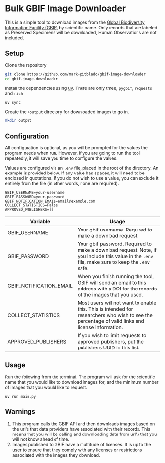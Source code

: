# Bulk GBIF Image Downloader

This is a simple tool to download images from the [Global Biodiversity Information Facility (GBIF)](https://gbif.org) by scientific name. Only records that are labeled as Preserved Specimens will be downloaded, Human Observations are not included.

## Setup

Clone the repository

```bash
git clone https://github.com/mark-pitblado/gbif-image-downloader
cd gbif-image-downloader
```

Install the dependencies using [uv](https://docs.astral.sh/uv/). There are only three, `pygbif`, `requests` and `rich`

```bash
uv sync
``` 

Create the `/output` directory for downloaded images to go in.

```bash
mkdir output
```

## Configuration

All configuration is optional, as you will be prompted for the values the program needs when run. However, if you are going to run the tool repeatedly, it will save you time to configure the values.

Values are configured via an `.env` file, placed in the root of the directory. An example is provided below. If any value has spaces, it will need to be enclosed in quotations. If you do not wish to use a value, you can exclude it entirely from the file (in other words, none are required).

```env
GBIF_USERNAME=your-username
GBIF_PASSWORD=your-password
GBIF_NOTIFICATION_EMAIL=email@example.com
COLLECT_STATISTICS=False
APPROVED_PUBLISHERS=[]
```

| Variable | Usage |
| -------- | ----- |
| GBIF_USERNAME | Your gbif username. Required to make a download request. |
| GBIF_PASSWORD | Your gbif password. Required to make a download request. Note, if you include this value in the `.env` file, make sure to keep the `.env` safe. |
| GBIF_NOTIFICATION_EMAIL | When you finish running the tool, GBIF will send an email to this address with a DOI for the records of the images that you used. |
| COLLECT_STATISTICS | Most users will not want to enable this. This is intended for researchers who wish to see the percentage of valid links and license information.
| APPROVED_PUBLISHERS | If you wish to limit requests to approved publishers, put the publishers UUID in this list. |

## Usage

Run the following from the terminal. The program will ask for the scientific name that you would like to download images for, and the minimum number of images that you would like to request.

```bash
uv run main.py
```

## Warnings

1. This program calls the GBIF API and then downloads images based on the url's that data providers have associated with their records. This means that you will be calling and downloading data from url's that you will not know ahead of time. 
2. Images published to GBIF have a multitude of licenses. It is up to the user to ensure that they comply with any licenses or restrictions associated with the images they download.
